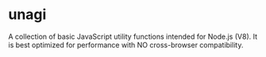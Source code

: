 unagi
=====

A collection of basic JavaScript utility functions intended for Node.js (V8). It is best optimized for performance with NO cross-browser compatibility.
